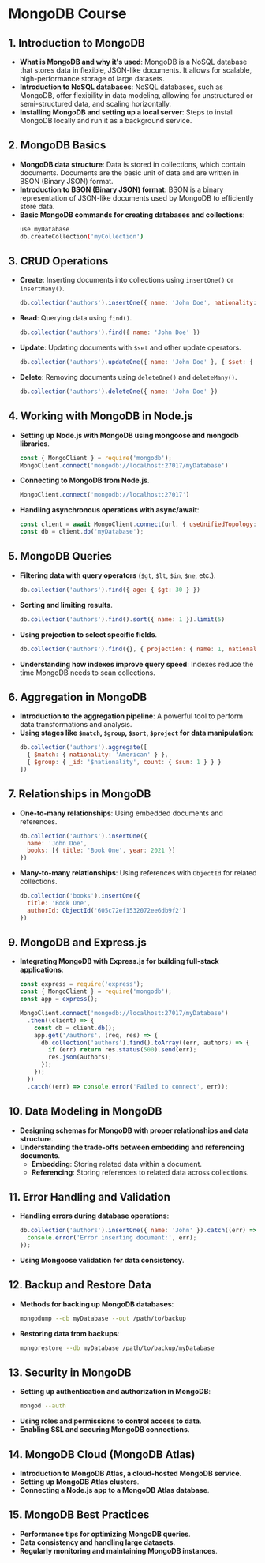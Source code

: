 # MongoDB Course

## 1. Introduction to MongoDB
- **What is MongoDB and why it's used**: MongoDB is a NoSQL database that stores data in flexible, JSON-like documents. It allows for scalable, high-performance storage of large datasets.
- **Introduction to NoSQL databases**: NoSQL databases, such as MongoDB, offer flexibility in data modeling, allowing for unstructured or semi-structured data, and scaling horizontally.
- **Installing MongoDB and setting up a local server**: Steps to install MongoDB locally and run it as a background service.

## 2. MongoDB Basics
- **MongoDB data structure**: Data is stored in collections, which contain documents. Documents are the basic unit of data and are written in BSON (Binary JSON) format.
- **Introduction to BSON (Binary JSON) format**: BSON is a binary representation of JSON-like documents used by MongoDB to efficiently store data.
- **Basic MongoDB commands for creating databases and collections**:
    ```bash
    use myDatabase
    db.createCollection('myCollection')
    ```

## 3. CRUD Operations
- **Create**: Inserting documents into collections using `insertOne()` or `insertMany()`.
    ```javascript
    db.collection('authors').insertOne({ name: 'John Doe', nationality: 'American' })
    ```
- **Read**: Querying data using `find()`.
    ```javascript
    db.collection('authors').find({ name: 'John Doe' })
    ```
- **Update**: Updating documents with `$set` and other update operators.
    ```javascript
    db.collection('authors').updateOne({ name: 'John Doe' }, { $set: { nationality: 'British' } })
    ```
- **Delete**: Removing documents using `deleteOne()` and `deleteMany()`.
    ```javascript
    db.collection('authors').deleteOne({ name: 'John Doe' })
    ```

## 4. Working with MongoDB in Node.js
- **Setting up Node.js with MongoDB using mongoose and mongodb libraries**.
    ```javascript
    const { MongoClient } = require('mongodb');
    MongoClient.connect('mongodb://localhost:27017/myDatabase')
    ```
- **Connecting to MongoDB from Node.js**.
    ```javascript
    MongoClient.connect('mongodb://localhost:27017')
    ```
- **Handling asynchronous operations with async/await**:
    ```javascript
    const client = await MongoClient.connect(url, { useUnifiedTopology: true });
    const db = client.db('myDatabase');
    ```

## 5. MongoDB Queries
- **Filtering data with query operators** (`$gt`, `$lt`, `$in`, `$ne`, etc.).
    ```javascript
    db.collection('authors').find({ age: { $gt: 30 } })
    ```
- **Sorting and limiting results**.
    ```javascript
    db.collection('authors').find().sort({ name: 1 }).limit(5)
    ```
- **Using projection to select specific fields**.
    ```javascript
    db.collection('authors').find({}, { projection: { name: 1, nationality: 1 } })
    ```

- **Understanding how indexes improve query speed**: Indexes reduce the time MongoDB needs to scan collections.

## 6. Aggregation in MongoDB
- **Introduction to the aggregation pipeline**: A powerful tool to perform data transformations and analysis.
- **Using stages like `$match`, `$group`, `$sort`, `$project` for data manipulation**:
    ```javascript
    db.collection('authors').aggregate([
      { $match: { nationality: 'American' } },
      { $group: { _id: '$nationality', count: { $sum: 1 } } }
    ])
    ```

## 7. Relationships in MongoDB
- **One-to-many relationships**: Using embedded documents and references.
    ```javascript
    db.collection('authors').insertOne({
      name: 'John Doe',
      books: [{ title: 'Book One', year: 2021 }]
    })
    ```
- **Many-to-many relationships**: Using references with `ObjectId` for related collections.
    ```javascript
    db.collection('books').insertOne({
      title: 'Book One',
      authorId: ObjectId('605c72ef1532072ee6db9f2')
    })
    ```

## 9. MongoDB and Express.js
- **Integrating MongoDB with Express.js for building full-stack applications**:
    ```javascript
    const express = require('express');
    const { MongoClient } = require('mongodb');
    const app = express();

    MongoClient.connect('mongodb://localhost:27017/myDatabase')
      .then((client) => {
        const db = client.db();
        app.get('/authors', (req, res) => {
          db.collection('authors').find().toArray((err, authors) => {
            if (err) return res.status(500).send(err);
            res.json(authors);
          });
        });
      })
      .catch((err) => console.error('Failed to connect', err));
    ```

## 10. Data Modeling in MongoDB
- **Designing schemas for MongoDB with proper relationships and data structure**.
- **Understanding the trade-offs between embedding and referencing documents**.
    - **Embedding**: Storing related data within a document.
    - **Referencing**: Storing references to related data across collections.

## 11. Error Handling and Validation
- **Handling errors during database operations**:
    ```javascript
    db.collection('authors').insertOne({ name: 'John' }).catch((err) => {
      console.error('Error inserting document:', err);
    });
    ```
- **Using Mongoose validation for data consistency**.

## 12. Backup and Restore Data
- **Methods for backing up MongoDB databases**:
    ```bash
    mongodump --db myDatabase --out /path/to/backup
    ```
- **Restoring data from backups**:
    ```bash
    mongorestore --db myDatabase /path/to/backup/myDatabase
    ```

## 13. Security in MongoDB
- **Setting up authentication and authorization in MongoDB**:
    ```bash
    mongod --auth
    ```
- **Using roles and permissions to control access to data**.
- **Enabling SSL and securing MongoDB connections**.

## 14. MongoDB Cloud (MongoDB Atlas)
- **Introduction to MongoDB Atlas, a cloud-hosted MongoDB service**.
- **Setting up MongoDB Atlas clusters**.
- **Connecting a Node.js app to a MongoDB Atlas database**.

## 15. MongoDB Best Practices
- **Performance tips for optimizing MongoDB queries**.
- **Data consistency and handling large datasets**.
- **Regularly monitoring and maintaining MongoDB instances**.